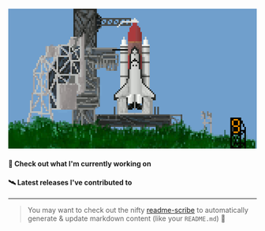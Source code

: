 ![](https://raw.githubusercontent.com/penguwin/penguwin/master/assets/shuttle.gif)

#### 🚀 Check out what I'm currently working on


#### 🛰️ Latest releases I've contributed to


---

> You may want to check out the nifty [readme-scribe](https://github.com/muesli/readme-scribe) to automatically generate & update markdown content (like your `README.md`) 🔭
